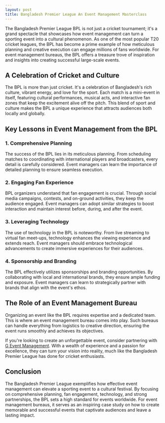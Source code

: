 ```yaml
---
layout: post
title: Bangladesh Premier League An Event Management Masterclass
---
```



The Bangladesh Premier League BPL is not just a cricket tournament; it's a grand spectacle that showcases how event management can turn a sporting event into a cultural phenomenon. As one of the most popular T20 cricket leagues, the BPL has become a prime example of how meticulous planning and creative execution can engage millions of fans worldwide. For event management bureaus, the BPL offers a treasure trove of inspiration and insights into creating successful large-scale events.

## A Celebration of Cricket and Culture

The BPL is more than just cricket. It's a celebration of Bangladesh's rich culture, vibrant energy, and love for the sport. Each match is a mini-event in itself, featuring cultural performances, musical acts, and interactive fan zones that keep the excitement alive off the pitch. This blend of sport and culture makes the BPL a unique experience that attracts audiences both locally and globally.

## Key Lessons in Event Management from the BPL

### 1. **Comprehensive Planning**

The success of the BPL lies in its meticulous planning. From scheduling matches to coordinating with international players and broadcasters, every detail is carefully considered. Event managers can learn the importance of detailed planning to ensure seamless execution.

### 2. **Engaging Fan Experience**

BPL organizers understand that fan engagement is crucial. Through social media campaigns, contests, and on-ground activities, they keep the audience engaged. Event managers can adopt similar strategies to boost interaction and maintain interest before, during, and after the event.

### 3. **Leveraging Technology**

The use of technology in the BPL is noteworthy. From live streaming to virtual fan meet-ups, technology enhances the viewing experience and extends reach. Event managers should embrace technological advancements to create immersive experiences for their audiences.

### 4. **Sponsorship and Branding**

The BPL effectively utilizes sponsorships and branding opportunities. By collaborating with local and international brands, they ensure ample funding and exposure. Event managers can learn to strategically partner with brands that align with the event's ethos.

## The Role of an Event Management Bureau

Organizing an event like the BPL requires expertise and a dedicated team. This is where an event management bureau comes into play. Such bureaus can handle everything from logistics to creative direction, ensuring the event runs smoothly and achieves its objectives.

If you're looking to create an unforgettable event, consider partnering with [G Event Management](https://geventm.com/). With a wealth of experience and a passion for excellence, they can turn your vision into reality, much like the Bangladesh Premier League has done for cricket enthusiasts.

## Conclusion

The Bangladesh Premier League exemplifies how effective event management can elevate a sporting event to a cultural festival. By focusing on comprehensive planning, fan engagement, technology, and strong partnerships, the BPL sets a high standard for events worldwide. For event management bureaus, it serves as an inspiring case study on how to create memorable and successful events that captivate audiences and leave a lasting impact.